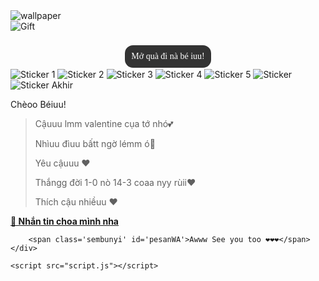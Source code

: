 <!DOCTYPE html>
<html lang="vi">
<head>
    <meta charset="UTF-8">
    <meta name="viewport" content="width=device-width, initial-scale=1.0">
    <title>Valentine Gift💖</title>
    <meta content='Valentine-Ny cụa tớ💝' name='description'/>
    <meta content='HTML, Bes, valentine' name='keywords'/>
    <meta content='Bé' name='author'/>
    <link href='https://fonts.googleapis.com' rel='preconnect'/>
    <link crossorigin='' href='https://fonts.gstatic.com' rel='preconnect'/>
    <link href='https://fonts.googleapis.com/css2?family=Work+Sans:wght@400;700&amp;display=swap' rel='stylesheet'/>
    <link href='https://fonts.googleapis.com/css2?family=Ubuntu:wght@400;700&amp;display=swap' rel='stylesheet'/>
    <link href='https://fonts.googleapis.com/css2?family=Dancing+Script&amp;display=swap' rel='stylesheet'/>
    <link href='https://i.imgur.com/SgYOQNB.png' rel='icon' type='image/x-icon'/>
    <link rel="stylesheet" href="styles.css">
    <script src='https://cdn.jsdelivr.net/npm/sweetalert2@11.16.0/dist/sweetalert2.all.min.js'></script>
</head>
<body>
<!-- Phần Nhạc -->
    <audio class='sembunyi' id='linkmp3' src='nhacphonecert.mp3'></audio>
<!-- Phần Ảnh Nền -->
    <div id='bodyblur'>
        <img id='wallpaper' src='https://i.pinimg.com/1200x/d8/fa/29/d8fa29eb2ec089b407a241512956dd43.jpg' alt='wallpaper'/>
        <div id='beneranblur'></div>
    </div>
<!-- Phần Mở Quà Đầu -->
    <div id='Content'>
        <div id='suratin' onclick='memulai();'>
            <img src='https://feeldreams.github.io/kadoin.png' alt='Gift'/>
        </div>
        <div id="giftMessage" style="border: 2px solid #fff; border-radius: 15px; padding: 10px; display: flex; background-color: #333; text-align: center; color: #fff; font-family: 'Pacifico', cursive; margin: 20px auto 0 auto; justify-content: center; align-items: center; width: fit-content;">
            <p id='ket' style="margin: 0;">Mở quà đi nà bé iuu!</p>
        </div>       
<!-- Phần Sticker -->
        <div class='kumpulanstiker'>
            <img id='stiker1' src='https://feeldreams.github.io/pusn.gif' alt='Sticker 1'/>
            <img id='stiker2' src='https://feeldreams.github.io/bunga.gif' alt='Sticker 2'/>
            <img id='stiker3' src='https://feeldreams.github.io/mndkat.gif' alt='Sticker 3'/>
            <img id='stiker4' src='https://feeldreams.github.io/smprt.gif' alt='Sticker 4'/>
            <img id='stiker5' src='https://feeldreams.github.io/ngumpet.gif' alt='Sticker 5'/>
            <img id='stiker' onClick='ftaksi();' src='https://feeldreams.github.io/bunga.gif' alt='Sticker'/>
            <img id='stikerAkhir' src='https://feeldreams.github.io/bunga.gif' alt='Sticker Akhir'/>
        </div>
        <p id='halo'>Chèoo Béiuu!</p>
<!-- Phần Nội Dung -->
        <div><blockquote id='bq'>
            <p id='kalimat'>Cậuuu lmm valentine cụa tớ nhó💕</p>
            <p id='kalimat2'>Nhìuu đìuu bấtt ngờ lémm ó💋</p>
            <p id='kalimatbawah'>Yêu cậuuu ❤️</p> 
            <p class='sembunyi' id='kalimatbawah2'>Thắngg đời 1-0 nò 14-3 coaa nyy rùii❤️</p> 
            <p class='sembunyi' id='kalimatbawah3'>Thích cậu nhiềuu ❤️</p> 
        </blockquote></div>

<!-- Phần Nút Bấm -->
<div id='Tombol'>
    <a href='https://www.facebook.com/phucutis1tg/' target='_blank'>
      <b id='tmbl'>💌 Nhắn tin choa mình nha</b>
    </a>
</div>

        <span class='sembunyi' id='pesanWA'>Awww See you too ❤️❤️❤️</span>
    </div>
<!-- Phần Script-->
    <script src="script.js"></script>
</body>
</html>
<!-- Cẩn trọng khi sửa code -->
<!-- Cre: Bé Lin - Hello Capy - FB: Kitty Capy -->
